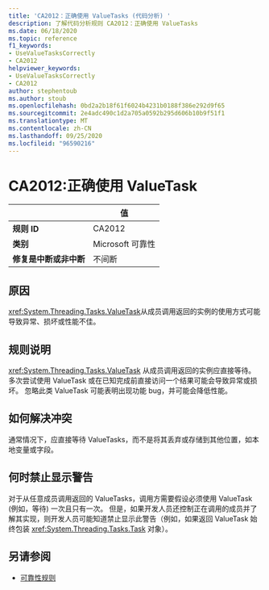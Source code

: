 ```yaml
---
title: 'CA2012：正确使用 ValueTasks (代码分析) '
description: 了解代码分析规则 CA2012：正确使用 ValueTasks
ms.date: 06/18/2020
ms.topic: reference
f1_keywords:
- UseValueTasksCorrectly
- CA2012
helpviewer_keywords:
- UseValueTasksCorrectly
- CA2012
author: stephentoub
ms.author: stoub
ms.openlocfilehash: 0bd2a2b18f61f6024b4231b0188f386e292d9f65
ms.sourcegitcommit: 2e4adc490c1d2a705a0592b295d606b10b9f51f1
ms.translationtype: MT
ms.contentlocale: zh-CN
ms.lasthandoff: 09/25/2020
ms.locfileid: "96590216"
---
```

# <a name="ca2012-use-valuetasks-correctly"></a>CA2012:正确使用 ValueTask

| | 值 |
|-|-|
| **规则 ID** |CA2012|
| **类别** |Microsoft 可靠性|
| **修复是中断或非中断** |不间断|

## <a name="cause"></a>原因

<xref:System.Threading.Tasks.ValueTask>从成员调用返回的实例的使用方式可能导致异常、损坏或性能不佳。

## <a name="rule-description"></a>规则说明

<xref:System.Threading.Tasks.ValueTask> 从成员调用返回的实例应直接等待。  多次尝试使用 ValueTask 或在已知完成前直接访问一个结果可能会导致异常或损坏。  忽略此类 ValueTask 可能表明出现功能 bug，并可能会降低性能。

## <a name="how-to-fix-violations"></a>如何解决冲突

通常情况下，应直接等待 ValueTasks，而不是将其丢弃或存储到其他位置，如本地变量或字段。

## <a name="when-to-suppress-warnings"></a>何时禁止显示警告

对于从任意成员调用返回的 ValueTasks，调用方需要假设必须使用 ValueTask (例如，等待) 一次且只有一次。  但是，如果开发人员还控制正在调用的成员并了解其实现，则开发人员可能知道禁止显示此警告（例如，如果返回 ValueTask 始终包装 <xref:System.Threading.Tasks.Task> 对象）。

## <a name="see-also"></a>另请参阅

- [可靠性规则](reliability-warnings.md)
